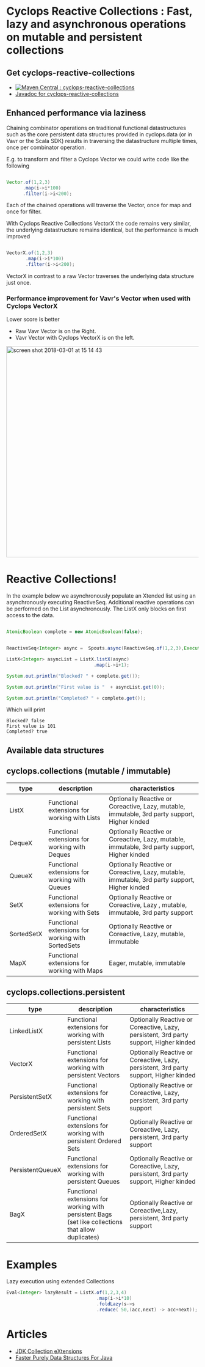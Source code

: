 # Cyclops Reactive Collections : Fast, lazy and asynchronous operations on mutable and persistent collections


## Get cyclops-reactive-collections


* [![Maven Central : cyclops-reactive-collections](https://maven-badges.herokuapp.com/maven-central/com.oath.cyclops/cyclops-reactive-collections/badge.svg)](https://maven-badges.herokuapp.com/maven-central/com.oath.cyclops/cyclops-reactive-collections)
* [Javadoc for cyclops-reactive-collections](http://www.javadoc.io/doc/com.oath.cyclops/cyclops-reactive-collections)


## Enhanced performance via laziness

Chaining combinator operations on traditional functional datastructures such as the core persistent data structures provided in cyclops.data (or in Vavr or the Scala SDK) results in traversing the datastructure multiple times, once per combinator operation.

E.g. to transform and filter a Cyclops Vector we could write code like the following
```java

Vector.of(1,2,3)
      .map(i->i*100)
      .filter(i->i<200);

```
Each of the chained operations will traverse the Vector, once for map and once for filter.

With Cyclops Reactive Collections VectorX the code remains very similar, the underlying datastructure remains identical, but the performance is much improved

```java

VectorX.of(1,2,3)
       .map(i->i*100)
       .filter(i->i<200);

```
VectorX in contrast to a raw Vector traverses the underlying data structure just once.

### Performance improvement for Vavr's Vector when used with Cyclops VectorX

Lower score is better

* Raw Vavr Vector is on the Right.
* Vavr Vector with Cyclops VectorX is on the left.
<img width="553" alt="screen shot 2018-03-01 at 15 14 43" src="https://user-images.githubusercontent.com/9964792/36852335-4e02c0a2-1d63-11e8-9a81-ec600ee39c30.png">


# Reactive Collections!

In the example below we asynchronously populate an Xtended list using an asynchronously executing ReactiveSeq. Additional reactive operations can be performed on the List asynchronously.
The ListX only blocks on first access to the data.

```java

AtomicBoolean complete = new AtomicBoolean(false);


ReactiveSeq<Integer> async =  Spouts.async(ReactiveSeq.of(1,2,3),Executors.newFixedThreadPool(1));

ListX<Integer> asyncList = ListX.listX(async)
                                .map(i->i+1);

System.out.println("Blocked? " + complete.get());

System.out.println("First value is "  + asyncList.get(0));

System.out.println("Completed? " + complete.get());
```
Which will print

```
Blocked? false
First value is 101
Completed? true
```

## Available data structures

## cyclops.collections (mutable / immutable)

| type | description | characteristics |
|------|-------------|-----------------|
| ListX     | Functional extensions for working with Lists            | Optionally Reactive or Coreactive, Lazy, mutable, immutable, 3rd party support, Higher kinded                 |
| DequeX     | Functional extensions for working with Deques            | Optionally Reactive or Coreactive, Lazy, mutable, immutable, 3rd party support, Higher kinded                 |
| QueueX     | Functional extensions for working with Queues            | Optionally Reactive or Coreactive, Lazy, mutable, immutable, 3rd party support, Higher kinded                 |
| SetX     | Functional extensions for working with Sets            | Optionally Reactive or Coreactive, Lazy , mutable, immutable, 3rd party support                |
| SortedSetX     | Functional extensions for working with SortedSets            | Optionally Reactive or Coreactive, Lazy, mutable, immutable                 |
| MapX     | Functional extensions for working with Maps            | Eager, mutable, immutable                 |

## cyclops.collections.persistent

| type | description | characteristics |
|------|-------------|-----------------|
| LinkedListX     | Functional extensions for working with persistent Lists            | Optionally Reactive or Coreactive, Lazy, persistent, 3rd party support, Higher kinded                 |
| VectorX     | Functional extensions for working with persistent Vectors            | Optionally Reactive or Coreactive, Lazy, persistent, 3rd party support, Higher kinded                 |
| PersistentSetX     | Functional extensions for working with persistent Sets            | Optionally Reactive or Coreactive, Lazy, persistent, 3rd party support                 |
| OrderedSetX     | Functional extensions for working with persistent Ordered Sets            | Optionally Reactive or Coreactive, Lazy, persistent, 3rd party support                 |
| PersistentQueueX     | Functional extensions for working with persistent Queues           | Optionally Reactive or Coreactive, Lazy, persistent, 3rd party support, Higher kinded                 |
| BagX     | Functional extensions for working with persistent Bags (set like collections that allow duplicates)          | Optionally Reactive or Coreactive,Lazy, persistent, 3rd party support                 |



# Examples

Lazy execution using extended Collections
```java
Eval<Integer> lazyResult = ListX.of(1,2,3,4)
                                 .map(i->i*10)
                                 .foldLazy(s->s
                                 .reduce( 50,(acc,next) -> acc+next));
```

# Articles

* [JDK Collection eXtensions](https://medium.com/@johnmcclean/extending-jdk-8-collections-8ae8d43dd75e#.tn7ctbaks)
* [Faster Purely Data Structures For Java](https://medium.com/@johnmcclean/the-rise-and-rise-of-java-functional-data-structures-63782436f93b)
